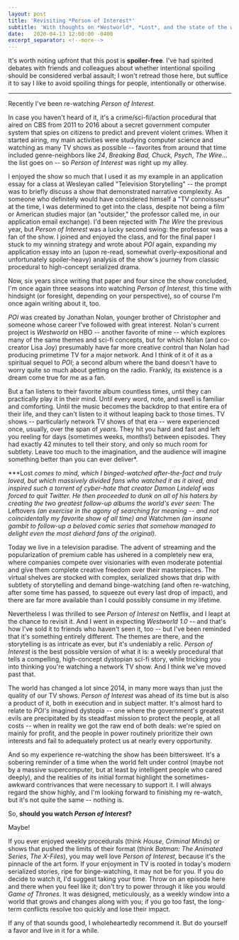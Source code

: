 ```yaml
---
layout: post
title: 'Revisiting *Person of Interest*'
subtitle: 'With thoughts on *Westworld*, *Lost*, and the state of the world'
date:   2020-04-13 12:00:00 -0400
excerpt_separator: <!--more-->
---
```


It's worth noting upfront that this post is **spoiler-free**. I've had
spirited debates with friends and colleagues about whether intentional
spoiling should be considered verbal assault; I won't retread those
here, but suffice it to say I like to avoid spoiling things for people,
intentionally or otherwise.

---

Recently I've been re-watching *Person of Interest*.

In case you haven't heard of it, it's a crime/sci-fi/action procedural
that aired on CBS from 2011 to 2016 about a secret government computer
system that spies on citizens to predict and prevent violent crimes.
When it started airing, my main activities were studying computer
science and watching as many TV shows as possible -- favorites from
around that time included genre-neighbors like *24*, *Breaking Bad,
Chuck, Psych*, *The Wire*... the list goes on -- so *Person of Interest*
was right up my alley.

<!--more-->

I enjoyed the show so much that I used it as my example in an
application essay for a class at Wesleyan called "Television
Storytelling" -- the prompt was to briefly discuss a show that
demonstrated narrative complexity. As someone who definitely would have
considered himself a "TV connoisseur" at the time, I was determined to
get into the class, despite not being a film or American studies major
(an "outsider," the professor called me, in our application email
exchange). I'd been rejected with *The Wire* the previous year, but
*Person of Interest* was a lucky second swing: the professor was a fan
of the show. I joined and enjoyed the class, and for the final paper I
stuck to my winning strategy and wrote about *POI* again, expanding my
application essay into an (upon re-read, somewhat overly-expositional
and unfortunately spoiler-heavy) analysis of the show's journey from
classic procedural to high-concept serialized drama.

Now, six years since writing that paper and four since the show
concluded, I'm once again three seasons into watching *Person of
Interest*, this time with hindsight (or foresight, depending on your
perspective), so of course I'm once again writing about it, too.

*POI* was created by Jonathan Nolan, younger brother of Christopher and
someone whose career I've followed with great interest. Nolan's current
project is *Westworld* on HBO -- another favorite of mine -- which
explores many of the same themes and sci-fi concepts, but for which
Nolan (and co-creator Lisa Joy) presumably have far more creative
control than Nolan had producing primetime TV for a major network. And I
think of it of it as a spiritual sequel to *POI*; a second album where
the band doesn't have to worry quite so much about getting on the radio.
Frankly, its existence is a dream come true for me as a fan.

But a fan listens to their favorite album countless times, until they
can practically play it in their mind. Until every word, note, and swell
is familiar and comforting. Until the music becomes the backdrop to that
entire era of their life, and they can't listen to it without leaping
back to those times. TV shows -- particularly network TV shows of that
era -- were experienced once, usually, over the span of *years*. They
hit you hard and fast and left you reeling for days (sometimes weeks,
months!) between episodes. They had exactly 42 minutes to tell their
story, and only so much room for subtlety. Leave too much to the
imagination, and the audience will imagine something better than you can
ever deliver\*.

*\**Lost *comes to mind, which I binged-watched after-the-fact and truly
loved, but which massively divided fans who watched it as it aired, and
inspired such a torrent of cyber-hate that creator Damon Lindelof was
forced to quit Twitter. He then proceeded to dunk on all of his haters
by creating the two greatest follow-up albums the world's ever seen:*
The Leftovers *(an exercise in the agony of searching for meaning -- and
not coincidentally my favorite show of all time) and* Watchmen *(an
insane gambit to follow-up a beloved comic series that somehow managed
to delight even the most diehard fans of the original).*

Today we live in a television paradise. The advent of streaming and the
popularization of premium cable has ushered in a completely new era,
where companies compete over visionaries with even moderate potential
and give them complete creative freedom over their masterpieces. The
virtual shelves are stocked with complex, serialized shows that drip
with subtlety of storytelling and demand binge-watching (and often
re-watching, after some time has passed, to squeeze out every last drop
of impact), and there are far more available than I could possibly
consume in my lifetime.

Nevertheless I was thrilled to see *Person of Interest* on Netflix, and
I leapt at the chance to revisit it. And I went in expecting *Westworld
1.0* -- and that's how I've sold it to friends who haven't seen it, too
-- but I've been reminded that it's something entirely different. The
themes are there, and the storytelling is as intricate as ever, but it's
undeniably a relic. *Person of Interest* is the best possible version of
what it is: a weekly procedural that tells a compelling, high-concept
dystopian sci-fi story, while tricking you into thinking you're watching
a network TV show. And I think we've moved past that.

The world has changed a lot since 2014, in many more ways than just the
quality of our TV shows. *Person of Interest* was ahead of its time but
is also a product of it, both in execution and in subject matter. It's
almost hard to relate to *POI's* imagined dystopia -- one where the
government's greatest evils are precipitated by its steadfast mission to
protect the people, at all costs -- when in reality we got the raw end
of both deals: we're spied on mainly for profit, and the people in power
routinely prioritize their own interests and fail to adequately protect
us at nearly every opportunity.

And so my experience re-watching the show has been bittersweet. It's a
sobering reminder of a time when the world felt under control (maybe not
by a massive supercomputer, but at least by intelligent people who cared
deeply), and the realities of its initial format highlight the
sometimes-awkward contrivances that were necessary to support it. I will
always regard the show highly, and I'm looking forward to finishing my
re-watch, but it's not quite the same -- nothing is.

So, **should you watch *Person of Interest*?**

Maybe!

If you ever enjoyed weekly procedurals (think *House*, *Criminal Minds*)
or shows that pushed the limits of their format (think *Batman: The
Animated Series*, *The* *X-Files*), you may well love *Person of
Interest*, because it's the pinnacle of the art form. If your enjoyment
in TV is rooted in today's modern serialized stories, ripe for
binge-watching, it may not be for you. If you do decide to watch it, I'd
suggest taking your time. Throw on an episode here and there when you
feel like it; don't try to power through it like you would *Game of
Thrones*. It was designed, meticulously, as a weekly window into a world
that grows and changes along with you; if you go too fast, the long-term
conflicts resolve too quickly and lose their impact.

If any of that sounds good, I wholeheartedly recommend it. But do
yourself a favor and live in it for a while.
